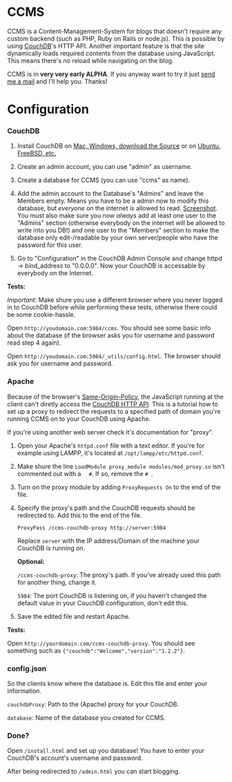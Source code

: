# CCMS

CCMS is a Content-Management-System for blogs that doesn't require any custom backend (such as PHP, Ruby on Rails or node.js). This is possible by using [CouchDB](http://couchdb.apache.org)'s HTTP API. Another important feature is that the site dynamically loads required contents from the database using JavaScript. This means there's no reload while navigating on the blog.
	
CCMS is in **very very early ALPHA**. If you anyway want to try it just [send me a mail](mailto:luis@luisgerhorst.de) and I'll help you. Thanks!

# Configuration

### CouchDB

1. Install CouchDB on [Mac, Windows, download the Source](http://couchdb.apache.org/#download) or on [Ubuntu, FreeBSD, etc.](http://wiki.apache.org/couchdb/Installation)

2. Create an admin account, you can use "admin" as username.

3. Create a database for CCMS (you can use "ccms" as name).

4. Add the admin account to the Database's "Admins" and leave the Members empty. Means you have to be a admin now to modify this database, but *everyone* on the internet is allowed to read. [Screenshot](http://cl.ly/O7SK). You must also make sure you now *always* add at least one user to the "Admins" section (otherwise everybody on the internet will be allowed to write into you DB!) and one user to the "Members" section to make the database only edit-/readable by your own server/people who have the password for this user.

5. Go to "Configuration" in the CouchDB Admin Console and change httpd -> bind_address to "0.0.0.0". Now your CouchDB is accessable by everybody on the Internet.

**Tests:**

*Important:* Make shure you use a different browser where you never logged in to CouchDB before while performing these tests, otherwise there could be some cookie-hassle.

Open `http://youdomain.com:5984/ccms`. You should see some basic info about the database (if the browser asks you for username and password read step 4 again).

Open `http://youdomain.com:5984/_utils/config.html`. The browser should ask you for username and password.

### Apache

Because of the browser's [Same-Origin-Policy](http://de.wikipedia.org/wiki/Same-Origin-Policy), the JavaScript running at the client can't diretly access the [CouchDB HTTP API](http://wiki.apache.org/couchdb/HTTP_Document_API). This is a tutorial how to set up a proxy to redirect the requests to a specified path of domain you're running CCMS on to your CouchDB using Apache.

If you're using another web server check it's documentation for "proxy".

1. Open your Apache's `httpd.conf` file with a text editor. If you're for example using LAMPP, it's located at `/opt/lampp/etc/httpd.conf`.

2. Make shure the line `LoadModule proxy_module modules/mod_proxy.so` isn't commented out with a `	#`. If so, remove the `# `.

3. Turn on the proxy module by adding `ProxyRequests On` to the end of the file.

4. Specify the proxy's path and the CouchDB requests should be redirected to. Add this to the end of the file.

	```
	ProxyPass /ccms-couchdb-proxy http://server:5984
	```

	Replace `server` with the IP address/Domain of the machine your CouchDB is running on.

	**Optional:**

	`/ccms-couchdb-proxy`: The proxy's path. If you've already used this path for another thing, change it.

	`5984`: The port CouchDB is listening on, if you haven't changed the default value in your CouchDB configuration, don't edit this.

5. Save the edited file and restart Apache.

**Tests:**

Open `http://yourdomain.com/ccms-couchdb-proxy`. You should see something such as `{"couchdb":"Welcome","version":"1.2.2"}`.

### config.json

So the clients know where the database is. Edit this file and enter your information.

`couchdbProxy`: Path to the (Apache) proxy for your CouchDB.

`database`: Name of the database you created for CCMS.

### Done?

Open `/install.html` and set up you database! You have to enter your CouchDB's account's username and password.

After being redirected to `/admin.html` you can start blogging.